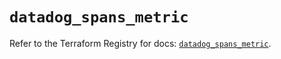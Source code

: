 # `datadog_spans_metric`

Refer to the Terraform Registry for docs: [`datadog_spans_metric`](https://registry.terraform.io/providers/datadog/datadog/3.60.0/docs/resources/spans_metric).
